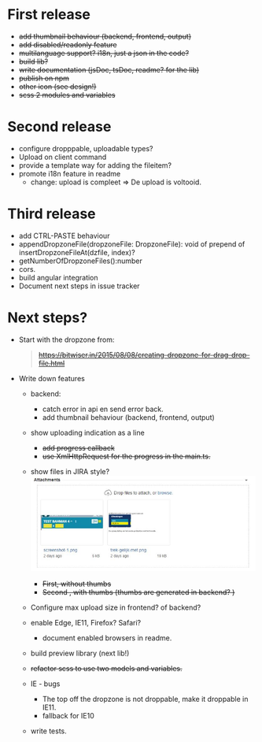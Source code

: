 # First release

- ~~add thumbnail behaviour (backend, frontend, output)~~
- ~~add disabled/readonly feature~~
- ~~multilanguage support? i18n, just a json in the code?~~
- ~~build lib?~~
- ~~write documentation (jsDoc, tsDoc, readme? for the lib)~~
- ~~publish on npm~~
- ~~other icon (see design!)~~
- ~~scss 2 modules and variables~~

# Second release
- configure dropppable, uploadable types?
- Upload on client command
- provide a template way for adding the fileitem?
- promote i18n feature in readme 
    - change: upload is compleet => De upload is voltooid.
    
# Third release
- add CTRL-PASTE behaviour
- appendDropzoneFile(dropzoneFile: DropzoneFile): void of prepend of insertDropzoneFileAt(dzfile, index)? 
- getNumberOfDropzoneFiles():number
- cors.
- build angular integration
- Document next steps in issue tracker

# Next steps?

- Start with the dropzone from:

    > ~~https://bitwiser.in/2015/08/08/creating-dropzone-for-drag-drop-file.html~~
    
- Write down features 
    - backend:
        - catch error in api en send error back.
        - add thumbnail behaviour (backend, frontend, output)
    - show uploading indication as a line
        - ~~add  progress callback~~
        - ~~use XmlHttpRequest for the progress in the main.ts.~~
    - show files in JIRA style?  ![alt jira example](./images/JIRA-style.JPG)
        - ~~First, without thumbs~~
        - ~~Second , with thumbs (thumbs are generated in backend? )~~
    - Configure max upload size in frontend? of backend?
    - enable Edge, IE11, Firefox? Safari?
        - document enabled browsers in readme.
    - build preview library (next lib!)
    - ~~refactor scss to use two models and variables.~~
    
    - IE - bugs
        - The top off the dropzone is not droppable, make it droppable in IE11.
        - fallback for IE10
    - write tests.
